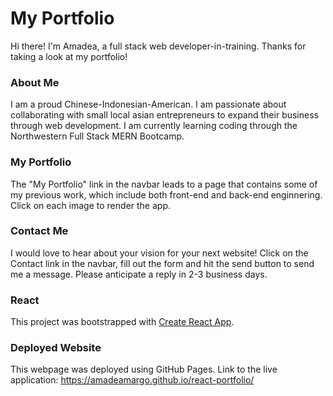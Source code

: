 # My Portfolio

Hi there! I'm Amadea, a full stack web developer-in-training. Thanks for taking a look at my portfolio!

### About Me

I am a proud Chinese-Indonesian-American. I am passionate about collaborating with small local asian entrepreneurs to expand their business through web development. I am currently learning coding through the Northwestern Full Stack MERN Bootcamp.

### My Portfolio

The "My Portfolio" link in the navbar leads to a page that contains some of my previous work, which include both front-end and back-end enginnering. Click on each image to render the app. 

### Contact Me

I would love to hear about your vision for your next website! Click on the Contact link in the navbar, fill out the form and hit the send button to send me a message. Please anticipate a reply in 2-3 business days.


### React

This project was bootstrapped with [Create React App](https://github.com/facebook/create-react-app).

### Deployed Website

This webpage was deployed using GitHub Pages. Link to the live application:
 https://amadeamargo.github.io/react-portfolio/
 




